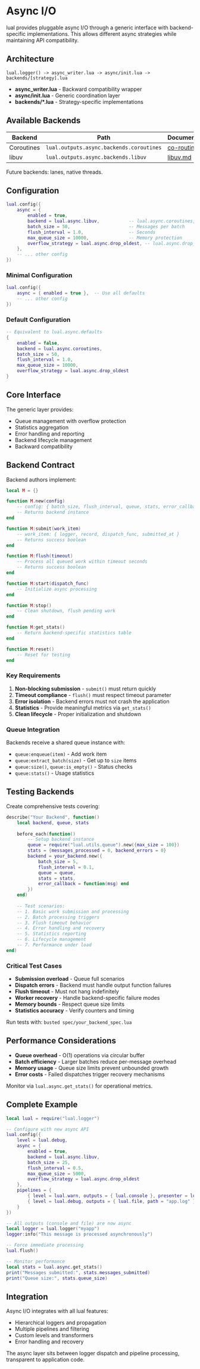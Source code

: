 # Async I/O

lual provides pluggable async I/O through a generic interface with backend-specific implementations. This allows different async strategies while maintaining API compatibility.

## Architecture

```
lual.logger() -> async_writer.lua -> async/init.lua -> backends/[strategy].lua
```

- **async_writer.lua** - Backward compatibility wrapper
- **async/init.lua** - Generic coordination layer  
- **backends/*.lua** - Strategy-specific implementations

## Available Backends

| Backend | Path | Documentation | Status |
|---------|------|---------------|--------|
| Coroutines | `lual.outputs.async.backends.coroutines` | [co-routines.md](co-routines.md) | Stable |
| libuv | `lual.outputs.async.backends.libuv` | [libuv.md](libuv.md) | Stable |

Future backends: lanes, native threads.

## Configuration

```lua
lual.config({
    async = {
        enabled = true,
        backend = lual.async.libuv,           -- lual.async.coroutines, lual.async.libuv
        batch_size = 50,                      -- Messages per batch
        flush_interval = 1.0,                 -- Seconds
        max_queue_size = 10000,               -- Memory protection
        overflow_strategy = lual.async.drop_oldest, -- lual.async.drop_newest, lual.async.block
    },
    -- ... other config
})
```

### Minimal Configuration

```lua
lual.config({
    async = { enabled = true },  -- Use all defaults
    -- ... other config
})
```

### Default Configuration

```lua
-- Equivalent to lual.async.defaults
{
    enabled = false,
    backend = lual.async.coroutines,
    batch_size = 50,
    flush_interval = 1.0,
    max_queue_size = 10000,
    overflow_strategy = lual.async.drop_oldest
}
```

## Core Interface

The generic layer provides:
- Queue management with overflow protection
- Statistics aggregation 
- Error handling and reporting
- Backend lifecycle management
- Backward compatibility

## Backend Contract

Backend authors implement:

```lua
local M = {}

function M.new(config)
    -- config: { batch_size, flush_interval, queue, stats, error_callback }
    -- Returns backend instance
end

function M:submit(work_item)
    -- work_item: { logger, record, dispatch_func, submitted_at }
    -- Returns success boolean
end

function M:flush(timeout)
    -- Process all queued work within timeout seconds
    -- Returns success boolean
end

function M:start(dispatch_func)
    -- Initialize async processing
end

function M:stop()
    -- Clean shutdown, flush pending work
end

function M:get_stats()
    -- Return backend-specific statistics table
end

function M:reset()
    -- Reset for testing
end
```

### Key Requirements

1. **Non-blocking submission** - `submit()` must return quickly
2. **Timeout compliance** - `flush()` must respect timeout parameter
3. **Error isolation** - Backend errors must not crash the application
4. **Statistics** - Provide meaningful metrics via `get_stats()`
5. **Clean lifecycle** - Proper initialization and shutdown

### Queue Integration

Backends receive a shared queue instance with:
- `queue:enqueue(item)` - Add work item
- `queue:extract_batch(size)` - Get up to `size` items
- `queue:size()`, `queue:is_empty()` - Status checks
- `queue:stats()` - Usage statistics

## Testing Backends

Create comprehensive tests covering:

```lua
describe("Your Backend", function()
    local backend, queue, stats
    
    before_each(function()
        -- Setup backend instance
        queue = require("lual.utils.queue").new({max_size = 100})
        stats = {messages_processed = 0, backend_errors = 0}
        backend = your_backend.new({
            batch_size = 5,
            flush_interval = 0.1,
            queue = queue,
            stats = stats,
            error_callback = function(msg) end
        })
    end)
    
    -- Test scenarios:
    -- 1. Basic work submission and processing
    -- 2. Batch processing triggers
    -- 3. Flush timeout behavior
    -- 4. Error handling and recovery
    -- 5. Statistics reporting
    -- 6. Lifecycle management
    -- 7. Performance under load
end)
```

### Critical Test Cases

- **Submission overload** - Queue full scenarios
- **Dispatch errors** - Backend must handle output function failures
- **Flush timeout** - Must not hang indefinitely
- **Worker recovery** - Handle backend-specific failure modes
- **Memory bounds** - Respect queue size limits
- **Statistics accuracy** - Verify counters and timing

Run tests with: `busted spec/your_backend_spec.lua`

## Performance Considerations

- **Queue overhead** - O(1) operations via circular buffer
- **Batch efficiency** - Larger batches reduce per-message overhead
- **Memory usage** - Queue size limits prevent unbounded growth
- **Error costs** - Failed dispatches trigger recovery mechanisms

Monitor via `lual.async.get_stats()` for operational metrics.

## Complete Example

```lua
local lual = require("lual.logger")

-- Configure with new async API
lual.config({
    level = lual.debug,
    async = {
        enabled = true,
        backend = lual.async.libuv,
        batch_size = 25,
        flush_interval = 0.5,
        max_queue_size = 5000,
        overflow_strategy = lual.async.drop_oldest
    },
    pipelines = {
        { level = lual.warn, outputs = { lual.console }, presenter = lual.color },
        { level = lual.debug, outputs = { lual.file, path = "app.log" }, presenter = lual.json() }
    }
})

-- All outputs (console and file) are now async
local logger = lual.logger("myapp")
logger:info("This message is processed asynchronously")

-- Force immediate processing
lual.flush()

-- Monitor performance
local stats = lual.async.get_stats()
print("Messages submitted:", stats.messages_submitted)
print("Queue size:", stats.queue_size)
```

## Integration

Async I/O integrates with all lual features:
- Hierarchical loggers and propagation
- Multiple pipelines and filtering
- Custom levels and transformers
- Error handling and recovery

The async layer sits between logger dispatch and pipeline processing, transparent to application code.
